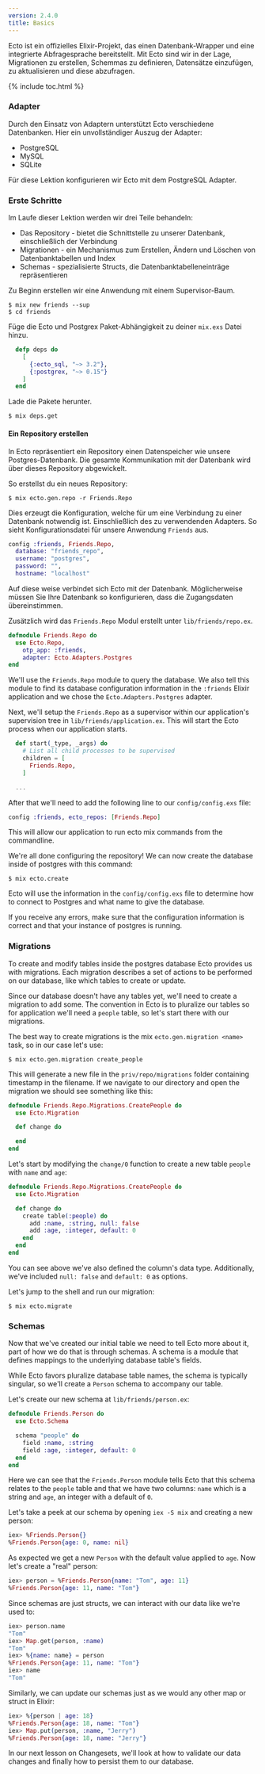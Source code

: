 ```yaml
---
version: 2.4.0
title: Basics
---
```


Ecto ist ein offizielles Elixir-Projekt, das einen Datenbank-Wrapper und eine integrierte Abfragesprache bereitstellt. Mit Ecto sind wir in der Lage, Migrationen zu erstellen, Schemmas zu definieren, Datensätze einzufügen, zu aktualisieren und diese abzufragen.

{% include toc.html %}

### Adapter

Durch den Einsatz von Adaptern unterstützt Ecto verschiedene Datenbanken. Hier ein unvollständiger Auszug der Adapter:

* PostgreSQL
* MySQL
* SQLite

Für diese Lektion konfigurieren wir Ecto mit dem PostgreSQL Adapter.

### Erste Schritte

Im Laufe dieser Lektion werden wir drei Teile behandeln:

* Das Repository - bietet die Schnittstelle zu unserer Datenbank, einschließlich der Verbindung
* Migrationen - ein Mechanismus zum Erstellen, Ändern und Löschen von Datenbanktabellen und Index
* Schemas - spezialisierte Structs, die Datenbanktabelleneinträge repräsentieren

Zu Beginn erstellen wir eine Anwendung mit einem Supervisor-Baum.

```shell
$ mix new friends --sup
$ cd friends
```

Füge die Ecto und Postgrex Paket-Abhängigkeit zu deiner `mix.exs` Datei hinzu.

```elixir
  defp deps do
    [
      {:ecto_sql, "~> 3.2"},
      {:postgrex, "~> 0.15"}
    ]
  end
```

Lade die Pakete herunter.

```shell
$ mix deps.get
```

#### Ein Repository erstellen

In Ecto repräsentiert ein Repository einen Datenspeicher wie unsere Postgres-Datenbank.
Die gesamte Kommunikation mit der Datenbank wird über dieses Repository abgewickelt.

So erstellst du ein neues Repository:

```shell
$ mix ecto.gen.repo -r Friends.Repo
```

Dies erzeugt die Konfiguration, welche für um eine Verbindung zu einer Datenbank notwendig ist. Einschließlich des zu verwendenden Adapters.
So sieht Konfigurationsdatei für unsere Anwendung `Friends` aus.


```elixir
config :friends, Friends.Repo,
  database: "friends_repo",
  username: "postgres",
  password: "",
  hostname: "localhost"
```

Auf diese weise verbindet sich Ecto mit der Datenbank. Möglicherweise müssen Sie Ihre Datenbank so konfigurieren, dass die Zugangsdaten übereinstimmen.

Zusätzlich wird das `Friends.Repo` Modul erstellt unter `lib/friends/repo.ex`.

```elixir
defmodule Friends.Repo do
  use Ecto.Repo, 
    otp_app: :friends,
    adapter: Ecto.Adapters.Postgres
end
```

We'll use the `Friends.Repo` module to query the database. We also tell this module to find its database configuration information in the `:friends` Elixir application and we chose the `Ecto.Adapters.Postgres` adapter.

Next, we'll setup the `Friends.Repo` as a supervisor within our application's supervision tree in `lib/friends/application.ex`.
This will start the Ecto process when our application starts.

```elixir
  def start(_type, _args) do
    # List all child processes to be supervised
    children = [
      Friends.Repo,
    ]

  ...
```

After that we'll need to add the following line to our `config/config.exs` file:

```elixir
config :friends, ecto_repos: [Friends.Repo]
```

This will allow our application to run ecto mix commands from the commandline.

We're all done configuring the repository!
We can now create the database inside of postgres with this command:

```shell
$ mix ecto.create
```

Ecto will use the information in the `config/config.exs` file to determine how to connect to Postgres and what name to give the database.

If you receive any errors, make sure that the configuration information is correct and that your instance of postgres is running.

### Migrations

To create and modify tables inside the postgres database Ecto provides us with migrations.
Each migration describes a set of actions to be performed on our database, like which tables to create or update.

Since our database doesn't have any tables yet, we'll need to create a migration to add some.
The convention in Ecto is to pluralize our tables so for application we'll need a `people` table, so let's start there with our migrations.

The best way to create migrations is the mix `ecto.gen.migration <name>` task, so in our case let's use:

```shell
$ mix ecto.gen.migration create_people
```

This will generate a new file in the `priv/repo/migrations` folder containing timestamp in the filename.
If we navigate to our directory and open the migration we should see something like this:

```elixir
defmodule Friends.Repo.Migrations.CreatePeople do
  use Ecto.Migration

  def change do

  end
end
```

Let's start by modifying the `change/0` function to create a new table `people` with `name` and `age`:

```elixir
defmodule Friends.Repo.Migrations.CreatePeople do
  use Ecto.Migration

  def change do
    create table(:people) do
      add :name, :string, null: false
      add :age, :integer, default: 0
    end
  end
end
```

You can see above we've also defined the column's data type.
Additionally, we've included `null: false` and `default: 0` as options.

Let's jump to the shell and run our migration:

```shell
$ mix ecto.migrate
```

### Schemas

Now that we've created our initial table we need to tell Ecto more about it, part of how we do that is through schemas.
A schema is a module that defines mappings to the underlying database table's fields.

While Ecto favors pluralize database table names, the schema is typically singular, so we'll create a `Person` schema to accompany our table.

Let's create our new schema at `lib/friends/person.ex`:

```elixir
defmodule Friends.Person do
  use Ecto.Schema

  schema "people" do
    field :name, :string
    field :age, :integer, default: 0
  end
end
```

Here we can see that the `Friends.Person` module tells Ecto that this schema relates to the `people` table and that we have two columns: `name` which is a string and `age`, an integer with a default of `0`.

Let's take a peek at our schema by opening `iex -S mix` and creating a new person:

```elixir
iex> %Friends.Person{}
%Friends.Person{age: 0, name: nil}
```

As expected we get a new `Person` with the default value applied to `age`.
Now let's create a "real" person:

```elixir
iex> person = %Friends.Person{name: "Tom", age: 11}
%Friends.Person{age: 11, name: "Tom"}
```

Since schemas are just structs, we can interact with our data like we're used to:

```elixir
iex> person.name
"Tom"
iex> Map.get(person, :name)
"Tom"
iex> %{name: name} = person
%Friends.Person{age: 11, name: "Tom"}
iex> name
"Tom"
```

Similarly, we can update our schemas just as we would any other map or struct in Elixir:

```elixir
iex> %{person | age: 18}
%Friends.Person{age: 18, name: "Tom"}
iex> Map.put(person, :name, "Jerry")
%Friends.Person{age: 18, name: "Jerry"}
```

In our next lesson on Changesets, we'll look at how to validate our data changes and finally how to persist them to
our database.
